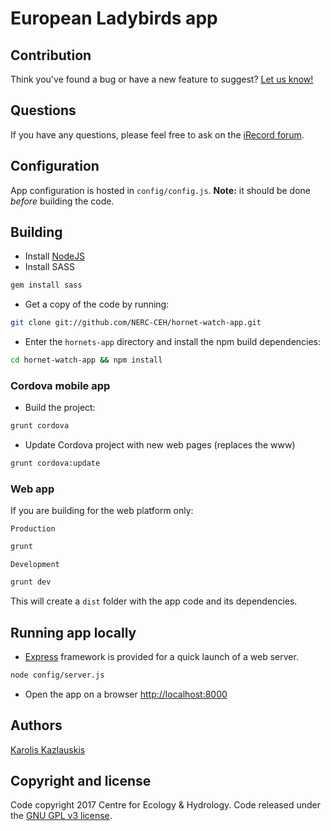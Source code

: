 # European Ladybirds app

## Contribution

Think you've found a bug or have a new feature to suggest?
[Let us know!](https://github.com/NERC-CEH/leu-app/issues)

## Questions

If you have any questions, please feel free to ask on the
[iRecord forum](http://www.irecord.org.uk).


## Configuration

App configuration is hosted in `config/config.js`. **Note:** it should be done
 *before* building the code.


## Building

- Install [NodeJS](http://nodejs.org/)
- Install SASS 

```bash
gem install sass
```

- Get a copy of the code by running:

```bash
git clone git://github.com/NERC-CEH/hornet-watch-app.git
```

- Enter the `hornets-app` directory and install the npm build dependencies:

```bash
cd hornet-watch-app && npm install
```


### Cordova mobile app

- Build the project:

```bash
grunt cordova
```

- Update Cordova project with new web pages (replaces the www)

```bash
grunt cordova:update
```

### Web app

If you are building for the web platform only:

`Production`

```bash
grunt
```

`Development`

```bash
grunt dev
```

This will create a `dist` folder with the app code and its dependencies.


## Running app locally

- [Express](http://expressjs.com/) framework is provided for a quick
launch of a web server.

```bash
node config/server.js
```

- Open the app on a browser [http://localhost:8000](http://localhost:8000)


## Authors

[Karolis Kazlauskis](https://github.com/kazlauskis)


## Copyright and license

Code copyright 2017 Centre for Ecology & Hydrology.
Code released under the [GNU GPL v3 license](LICENSE).
